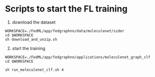# Scripts to start the FL training

1. download the dataset
```
WORKSPACE=./FedML/app/fedgraphnn/data/moleculenet/sider
cd $WORKSPACE
sh download_and_unzip.sh
```

2. start the training
```
WORKSPACE=./FedML/app/fedgraphnn/applications/moleculenet_graph_clf
cd $WORKSPACE

sh run_moleculenet_clf.sh 4
```